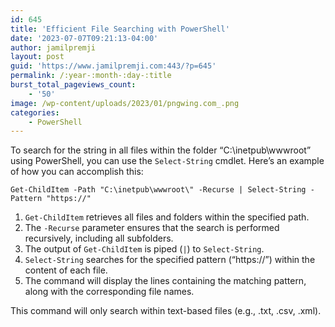 ```yaml
---
id: 645
title: 'Efficient File Searching with PowerShell'
date: '2023-07-07T09:21:13-04:00'
author: jamilpremji
layout: post
guid: 'https://www.jamilpremji.com:443/?p=645'
permalink: /:year-:month-:day-:title
burst_total_pageviews_count:
    - '50'
image: /wp-content/uploads/2023/01/pngwing.com_.png
categories:
    - PowerShell
---
```


To search for the string in all files within the folder “C:\\inetpub\\wwwroot” using PowerShell, you can use the `Select-String` cmdlet. Here’s an example of how you can accomplish this:

```
Get-ChildItem -Path "C:\inetpub\wwwroot\" -Recurse | Select-String -Pattern "https://"
```

1. `Get-ChildItem` retrieves all files and folders within the specified path.
2. The `-Recurse` parameter ensures that the search is performed recursively, including all subfolders.
3. The output of `Get-ChildItem` is piped (`|`) to `Select-String`.
4. `Select-String` searches for the specified pattern (“https://”) within the content of each file.
5. The command will display the lines containing the matching pattern, along with the corresponding file names.

This command will only search within text-based files (e.g., .txt, .csv, .xml).